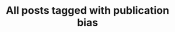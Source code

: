 ---
layout: tag
title: "All posts tagged with publication bias"
permalink: /weblog/tags/publication-bias/
taxonomy: publication bias
---
